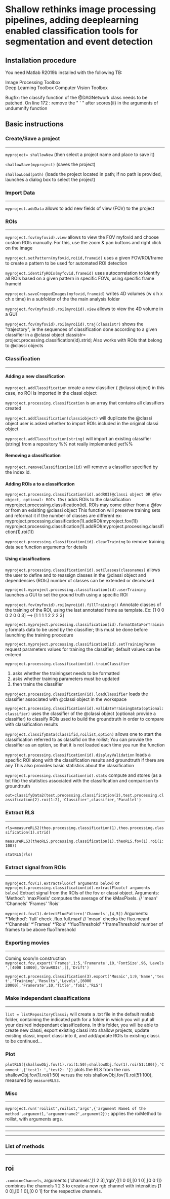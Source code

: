 # Shallow rethinks image processing pipelines, adding deeplearning enabled classification tools for segmentation and event detection

## Installation procedure ## 

You need Matlab R2019b installed with the following TB:


Image Processing Toolbox  
Deep Learning Toolbox
Computer Vision Toolbox


Bugfix: the classify function of the @DAGNetwork class needs to be patched. On line 172 :
remove the " ' " after scores{ii} in the arguments of undummify function


## Basic instructions ##


### Create/Save a project ###
---------------------

```myproject= shallowNew```
 (then select a project name and place to save it)

```shallowSave(myproject)```
(saves the project)

```shallowLoad(path)```
(loads the project located in path; if no path is provided, launches a dialog box to select the project)


### Import Data ###
------------

```myproject.addData```
allows to add new fields of view (FOV) to the project


### ROIs ###
----

```myproject.fov(myfovid).view```
allows to view the FOV myfovid and choose custom ROIs manually. For this, use the zoom & pan buttons and right click on the image

```myproject.setPattern(myfovid,roiid,frameid)```
uses a given FOV/ROI/frame to create a pattern to be used for automated ROI detection


```myproject.identifyROIs(myfovid,frameid)```
uses autocorrelation to identify all ROIs based on a given pattern in specific FOVs, using specific frame frameid


```myproject.saveCroppedImages(myfovid,frameid)```
writes 4D volumes (w x h x ch x time) in a subfolder of the the main analysis folder


```myproject.fov(myfovid).roi(myroiid).view```
allows to view the 4D volume in a GUI


```myproject.fov(myfovid).roi(myroiid).traj(classistr)```
shows the "trajectory", ie the sequences of classification done according to a given classifier in a @classi object
classistr= project.processing.classification(id).strid;
Also works with ROIs that belong to @classi objects



### Classification ###
--------------

#### Adding a new classification ####

```myproject.addClassification```
create a new classifier  ( @classi object)
in this case, no ROI is imported in the classi object


```myproject.processing.classification```
is an array that contains all classifiers created


```myproject.addClassification(classiobject)``` will duplicate the @classi object 
user is asked whether to import ROIs included in the original classi object


```myproject.addClassification(string)``` will import an existing classifier (string) from a repository
%% not really implemented yet%%



#### Removing a classification ####

```myproject.removeClassification(id)``` will remove a classifier specified by the index id.



#### Adding ROIs a to a classification ####

```myproject.processing.classification(id).addROI(@classi object OR @fov object, optional: ROIs IDs)```
adds ROIs to the classification myproject.processing.classification(id).
ROIs may come either from a @fov or from an exisiting @classi object
This function will preserve training sets and reformat it if the number of classes are different
ex:  myproject.processing.classification(1).addROI(myproject.fov(1))
myproject.processing.classification(1).addROI(myproject.processing.classifiction(1).roi(1))

```myproject.processing.classification(id).clearTraining``` to remove training data 
see function arguments for details 


#### Using classifications ####

```myproject.processing.classification(id).setClasses(classnames)```
allows the user to define and to reassign classes in the @classi object and dependencies (ROIs)
number of classes can be extended or decreased


```myproject.myproject.processing.classification(id).userTraining```
launches a GUI to set the ground truth using a specific ROI


```myproject.fov(myfovid).roi(myroiid).fillTraining()```
Annotate classes of the training of the ROI, using the last annotated frame as template. Ex: [1 0 0 0 2 0 0 3] --> [1 1 1 1 2 2 2 3]


```myproject.myproject.processing.classification(id).formatDataForTraining```
formats data to be used by the classifier;
this must be done before launching the training procedure


```myproject.myproject.processing.classification(id).setTrainingParam```
request parameters values for training the classifier; default values can be entered


```myproject.processing.classification(id).trainClassifier```
1) asks whether the trainingset needs to be formatted
2) asks whether training parameters must be updated
3) then trains the classifier


```myproject.processing.classification(id).loadClassifier```
loads the classifier associated with @classi object in the workspace


```myproject.processing.classification(id).validateTrainingData(optional: classifier)```
uses the classifier of the @classi object (optional: provide a classifier) to classify ROIs used to build the groundtruth in order to compare with classification results

```myproject.classifyData(classifid,roilist,option)```
allows one to start the classification referred to as classifid on the roilist; You can provide the classifier as an option, so that it is not loaded each time you run the function

```myproject.processing.classification(id).displayValidation```
loads a specific ROI along with the classification results and groundtruth if there are any
This also provides basic statistics about the classification


```myproject.processing.classification(id).stats```
compute and stores (as a txt file) the statistics associated with the classification and comparison
to groundtruth

```out=classifyData2(test.processing.classification(2),test.processing.classification(2).roi(1:2),'Classifier',classifier,'Parallel')```


### Extract RLS ###
---------------------
```rls=measureRLS2(theo.processing.classification(1),theo.processing.classification(1).strid)```

```measureRLS3(theoRLS.processing.classification(1),theoRLS.fov(1).roi(1:100))```

```statRLS(rls)```
### Extract signal from ROIs ###
---------------------
```myproject.fov(1).extractFluo(cf arguments below)```
or
```myproject.processing.classification(id).extractFluo(cf arguments below)```
Extract signal from the ROIs of the fov or classi object. 
Arguments:
'Method': 'maxPixels' computes the average of the kMaxPixels. // 'mean'
'Channels'
'Frames'
'Rois'

```myproject.fov(1).detectFluoPattern('Channels',[4,5])```
Arguments:
*'Method': 'full' check .fluo.full.maxf // 'mean' checks the fluo.meanf
*'Channels'
*'Frames'
*'Rois'
*'fluoThreshold'
*'frameThreshold' number of frames to be above fluoThreshold

### Exporting movies ###
------------------------
Coming soon/In construction
```myproject.fov.export('Frames',1:5,'Framerate',10,'FontSize',96,'Levels',[4000 14000],'DrawROIs',[],'Drift')```

```myproject.processing.classification(3).export('Mosaic',1:9,'Name','test','Training','Results','Levels',[6000 20000],'Framerate',10,'Title','fob1','RLS')```


### Make independant classifications ###
---------------------
```list = listRepositoryClassi;``` will create a .txt file in the default matlab folder, containing the indicated path for a folder in which you will put all your desired independant classifications. In this folder, you will be able to create new classi, export existing classi into shallow projects, update existing classi, import classi into it, and add/update ROIs to existing classi.
to be continued...

### Plot ###

```plotRLS({shallowObj.fov(1).roi(1:50);shallowObj.fov(1).roi(51:100)},'Comment',{'test1: ','test2: '})```
plots the RLS from the rois shallowObj.fov(1).roi(1:50) versus the rois shallowObj.fov(1).roi(51:100), measured by ```measureRLS3```.

### Misc ###
---------------------
```myproject.run('roilist',roilist,'args',{'argument Name1 of the method',argument1,'argumentname2',argument2});``` applies the roiMethod to roilist, with arguments args.




---------------------
---------------------
---------------------
### List of methods ###
---------------------

## roi ##
```.combineChannels```, arguments:{'channels',[1 2 3],'rgb',{[1 0 0],[0 1 0],[0 0 1]} combines the channels 1 2 3 to create a new rgb channel with intensities [1 0 0],[0 1 0],[0 0 1] for the respective channels.
